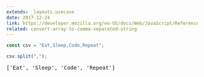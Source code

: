 ```yaml
---
extends: _layouts.usecase
date: 2017-12-24
link: https://developer.mozilla.org/en-US/docs/Web/JavaScript/Reference/Global_Objects/String/split
related: convert-array-to-comma-separated-string
---
```



```javascript
const csv = "Eat,Sleep,Code,Repeat";

csv.split(",");
```

<pre class="output">['Eat', 'Sleep', 'Code', 'Repeat']</pre>